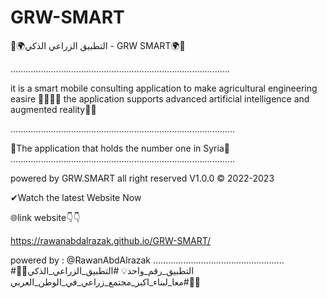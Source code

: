 # GRW-SMART
🌱🌍التطبيق الزراعي الذكي - GRW SMART🌍🌱
 
 .......................................................................................
 
it is a smart mobile consulting application to make agricultural engineering easire 👷🏻‍♂️🌐
 the application supports advanced artificial intelligence and augmented reality📱🌱
 
 .........................................................................................
 
 🥇The application that holds the number one in Syria🥇 
 .........................................................................................
 
 powered by GRW.SMART all right reserved V1.0.0 ©️ 2022-2023



 ✔Watch the latest Website Now

🌐link website👇👇

 https://rawanabdalrazak.github.io/GRW-SMART/


powered by : @RawanAbdAlrazak
....................................................
  #التطبيق_رقم_واحد💡
  #التطبيق_الزراعي_الذكي🌱💚
  #معا_لبناء_اكبر_مجتمع_زراعي_في_الوطن_العربي💚🌱

